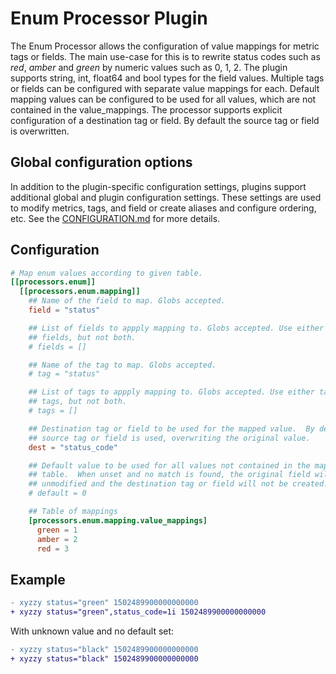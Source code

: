 # Enum Processor Plugin

The Enum Processor allows the configuration of value mappings for metric tags or
fields.  The main use-case for this is to rewrite status codes such as _red_,
_amber_ and _green_ by numeric values such as 0, 1, 2. The plugin supports
string, int, float64 and bool types for the field values. Multiple tags or
fields can be configured with separate value mappings for each. Default mapping
values can be configured to be used for all values, which are not contained in
the value_mappings. The processor supports explicit configuration of a
destination tag or field. By default the source tag or field is overwritten.

## Global configuration options <!-- @/docs/includes/plugin_config.md -->

In addition to the plugin-specific configuration settings, plugins support
additional global and plugin configuration settings. These settings are used to
modify metrics, tags, and field or create aliases and configure ordering, etc.
See the [CONFIGURATION.md][CONFIGURATION.md] for more details.

[CONFIGURATION.md]: ../../../docs/CONFIGURATION.md#plugins

## Configuration

```toml @sample.conf
# Map enum values according to given table.
[[processors.enum]]
  [[processors.enum.mapping]]
    ## Name of the field to map. Globs accepted.
    field = "status"

    ## List of fields to appply mapping to. Globs accepted. Use either field or
    ## fields, but not both.
    # fields = []

    ## Name of the tag to map. Globs accepted.
    # tag = "status"

    ## List of tags to appply mapping to. Globs accepted. Use either tag or
    ## tags, but not both.
    # tags = []

    ## Destination tag or field to be used for the mapped value.  By default the
    ## source tag or field is used, overwriting the original value.
    dest = "status_code"

    ## Default value to be used for all values not contained in the mapping
    ## table.  When unset and no match is found, the original field will remain
    ## unmodified and the destination tag or field will not be created.
    # default = 0

    ## Table of mappings
    [processors.enum.mapping.value_mappings]
      green = 1
      amber = 2
      red = 3
```

## Example

```diff
- xyzzy status="green" 1502489900000000000
+ xyzzy status="green",status_code=1i 1502489900000000000
```

With unknown value and no default set:

```diff
- xyzzy status="black" 1502489900000000000
+ xyzzy status="black" 1502489900000000000
```
